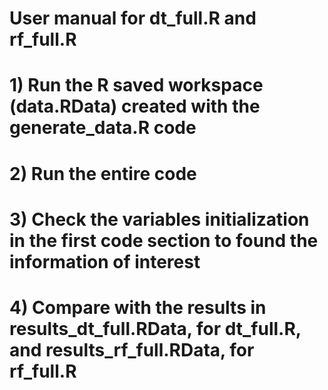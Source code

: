 # User manual for dt_full.R and rf_full.R
# 1) Run the R saved workspace (data.RData) created with the generate_data.R code
# 2) Run the entire code
# 3) Check the variables initialization in the first code section to found the information of interest
# 4) Compare with the results in results_dt_full.RData, for dt_full.R, and results_rf_full.RData, for rf_full.R

